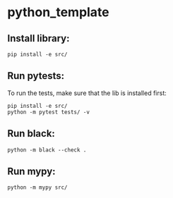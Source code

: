 # python_template


## Install library:

```
pip install -e src/
```

## Run pytests:

To run the tests, make sure that the lib is installed first:
```
pip install -e src/
python -m pytest tests/ -v
```

## Run black:

```
python -m black --check .
```

## Run mypy:

```
python -m mypy src/
```